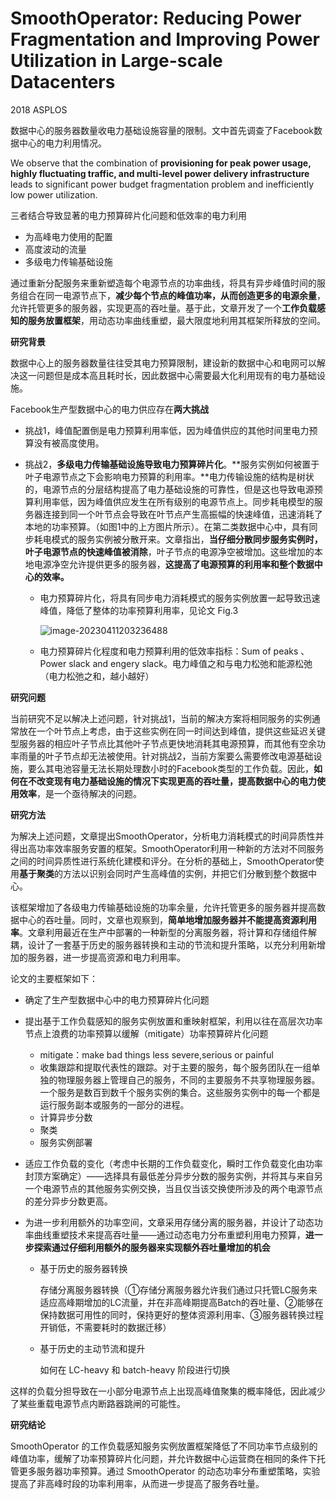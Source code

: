 # SmoothOperator: Reducing Power Fragmentation and Improving Power Utilization in Large-scale Datacenters

2018 ASPLOS

数据中心的服务器数量收电力基础设施容量的限制。文中首先调查了Facebook数据中心的电力利用情况。

We observe that the combination of **provisioning for peak power usage,** **highly fluctuating traffic, and multi-level power delivery infrastructure** leads to significant power budget fragmentation problem and inefficiently low power utilization.

三者结合导致显著的电力预算碎片化问题和低效率的电力利用

- 为高峰电力使用的配置
- 高度波动的流量
- 多级电力传输基础设施

通过重新分配服务来重新塑造每个电源节点的功率曲线，将具有异步峰值时间的服务组合在同一电源节点下，**减少每个节点的峰值功率，从而创造更多的电源余量**，允许托管更多的服务器，实现更高的吞吐量。基于此，文章开发了一个**工作负载感知的服务放置框架**，用动态功率曲线重塑，最大限度地利用其框架所释放的空间。

**研究背景**

数据中心上的服务器数量往往受其电力预算限制，建设新的数据中心和电网可以解决这一问题但是成本高且耗时长，因此数据中心需要最大化利用现有的电力基础设施。

Facebook生产型数据中心的电力供应存在**两大挑战**

- 挑战1，峰值配置倒是电力预算利用率低，因为峰值供应的其他时间里电力预算没有被高度使用。

- 挑战2，**多级电力传输基础设施导致电力预算碎片化**。**服务实例如何被置于叶子电源节点之下会影响电力预算的利用率。**电力传输设施的结构是树状的，电源节点的分层结构提高了电力基础设施的可靠性，但是这也导致电源预算利用率低，因为峰值供应发生在所有级别的电源节点上。同步耗电模型的服务器连接到同一个叶节点会导致在叶节点产生高振幅的快速峰值，迅速消耗了本地的功率预算。（如图1中的上方图片所示）。在第二类数据中心中，具有同步耗电模式的服务实例被分散开来。文章指出，**当仔细分散同步服务实例时，叶子电源节点的快速峰值被消除**，叶子节点的电源净空被增加。这些增加的本地电源净空允许提供更多的服务器，**这提高了电源预算的利用率和整个数据中心的效率。**

  - 电力预算碎片化，将具有同步电力消耗模式的服务实例放置一起导致迅速峰值，降低了整体的功率预算利用率，见论文 Fig.3

    ![image-20230411203236488](C:\Users\苏铄淼\Desktop\论文笔记\17-1.png)

  - 电力预算碎片化程度和电力预算利用的低效率指标：Sum of peaks 、Power slack and engery slack。电力峰值之和与电力松弛和能源松弛（电力松弛之和，越小越好）



**研究问题**

当前研究不足以解决上述问题，针对挑战1，当前的解决方案将相同服务的实例通常放在一个叶节点上考虑，由于这些实例在同一时间达到峰值，提供这些延迟关键型服务器的相应叶子节点比其他叶子节点更快地消耗其电源预算，而其他有空余功率雨量的叶子节点却无法被使用。针对挑战2，当前方案要么需要修改电源基础设施，要么其电池容量无法长期处理数小时的Facebook类型的工作负载。因此，**如何在不改变现有电力基础设施的情况下实现更高的吞吐量，提高数据中心的电力使用效率**，是一个亟待解决的问题。





**研究方法**

为解决上述问题，文章提出SmoothOperator，分析电力消耗模式的时间异质性并得出高功率效率服务安置的框架。SmoothOperator利用一种新的方法对不同服务之间的时间异质性进行系统化建模和评分。在分析的基础上，SmoothOperator使用**基于聚类**的方法以识别会同时产生高峰值的实例，并把它们分散到整个数据中心。

该框架增加了各级电力传输基础设施的功率余量，允许托管更多的服务器并提高数据中心的吞吐量。同时，文章也观察到，**简单地增加服务器并不能提高资源利用率**。文章利用最近在生产中部署的一种新型的分离服务器，将计算和存储组件解耦，设计了一套基于历史的服务器转换和主动的节流和提升策略，以充分利用新增加的服务器，进一步提高资源和电力利用率。

论文的主要框架如下：

- 确定了生产型数据中心中的电力预算碎片化问题

- 提出基于工作负载感知的服务实例放置和重映射框架，利用以往在高层次功率节点上浪费的功率预算以缓解（mitigate）功率预算碎片化问题
  - mitigate：make bad things less severe,serious or painful
  - 收集跟踪和提取代表性的跟踪。对于主要的服务，每个服务团队在一组单独的物理服务器上管理自己的服务，不同的主要服务不共享物理服务器。一个服务是数百到数千个服务实例的集合。这些服务实例中的每一个都是运行服务副本或服务的一部分的进程。
  - 计算异步分数
  - 聚类
  - 服务实例部署
- 适应工作负载的变化（考虑中长期的工作负载变化，瞬时工作负载变化由功率封顶方案确定）——选择具有最低差分异步分数的服务实例，并将其与来自另一个电源节点的其他服务实例交换，当且仅当该交换使所涉及的两个电源节点的差分异步分数更高。
  
- 为进一步利用额外的功率空间，文章采用存储分离的服务器，并设计了动态功率曲线重塑技术来提高吞吐量——通过动态电力分布重塑利用电力预算，**进一步探索通过仔细利用额外的服务器来实现额外吞吐量增加的机会**

  - 基于历史的服务器转换 

    存储分离服务器转换（①存储分离服务器允许我们通过只托管LC服务来适应高峰期增加的LC流量，并在非高峰期提高Batch的吞吐量、②能够在保持数据可用性的同时，保持更好的整体资源利用率、③服务器转换过程开销低，不需要耗时的数据迁移）

  - 基于历史的主动节流和提升

    如何在 LC-heavy 和 batch-heavy 阶段进行切换

这样的负载分担导致在一小部分电源节点上出现高峰值聚集的概率降低，因此减少了某些重载电源节点内断路器跳闸的可能性。



**研究结论**

SmoothOperator 的工作负载感知服务实例放置框架降低了不同功率节点级别的峰值功率，缓解了功率预算碎片化问题，并允许数据中心运营商在相同的条件下托管更多服务器功率预算。通过 SmoothOperator 的动态功率分布重塑策略，实验提高了非高峰时段的功率利用率，从而进一步提高了服务吞吐量。